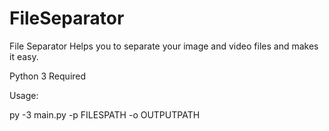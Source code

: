 # FileSeparator
 File Separator Helps you to separate your image and video files and makes it easy.

Python 3 Required 

Usage:

py -3 main.py -p FILESPATH -o OUTPUTPATH
